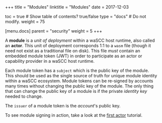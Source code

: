 +++
title = "Modules"
linktitle = "Modules"
date = 2017-12-03

toc = true  # Show table of contents? true/false
type = "docs"  # Do not modify.
weight = 75

[menu.docs]
  parent = "security"
  weight = 5
+++

A **module** is a _unit of deployment_ within a waSCC host runtime, also called an **actor**. This unit of deployment corresponds 1:1 to a `wasm` file (though it need not exist as a traditional file on disk). This file _must_ contain an embedded module token (JWT) in order to participate as an actor or capability provider in a waSCC host runtime.

Each module token has a `subject` which is the public key of the module. This should be used as the single source of truth for unique module identity within a waSCC ecosystem. Module tokens can be re-signed by accounts many times without changing the public key of the module. The only thing that can change the public key of a module is if the private _identity key_ needed to change.

The `issuer` of a module token is the _account_'s public key.

To see module signing in action, take a look at the [first actor](/tutorials/first-actor) tutorial.
